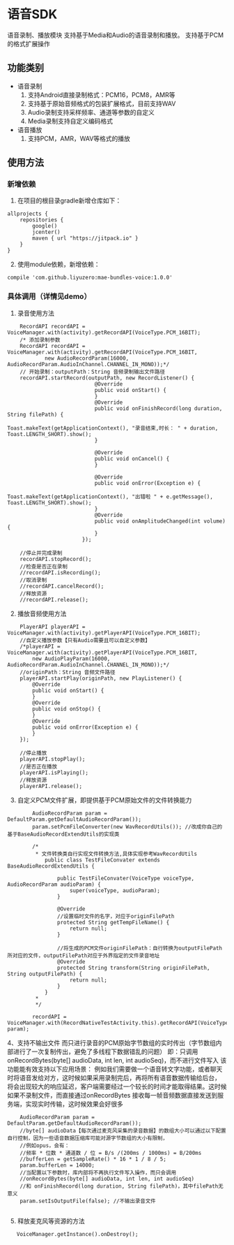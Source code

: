 语音SDK
====
语音录制、播放模块
支持基于Media和Audio的语音录制和播放。
支持基于PCM的格式扩展操作

## 功能类别
- 语音录制
    1. 支持Android直接录制格式：PCM16，PCM8，AMR等
    2. 支持基于原始音频格式的包装扩展格式，目前支持WAV
    3. Audio录制支持采样频率、通道等参数的自定义
    4. Media录制支持自定义编码格式
- 语音播放
    1. 支持PCM，AMR，WAV等格式的播放

## 使用方法
### 新增依赖
1. 在项目的根目录gradle新增仓库如下：

```
allprojects {
    repositories {
        google()
        jcenter()
        maven { url "https://jitpack.io" }
    }
}
```

2. 使用module依赖，新增依赖：

```
compile 'com.github.liyuzero:mae-bundles-voice:1.0.0'
```

### 具体调用（详情见demo）
1. 录音使用方法

```
    RecordAPI recordAPI = VoiceManager.with(activity).getRecordAPI(VoiceType.PCM_16BIT);
    /* 添加录制参数
    RecordAPI recordAPI = VoiceManager.with(activity).getRecordAPI(VoiceType.PCM_16BIT,
            new AudioRecordParam(16000, AudioRecordParam.AudioInChannel.CHANNEL_IN_MONO));*/
    // 开始录制：outputPath：String 音频录制输出文件路径
    recordAPI.startRecord(outputPath, new RecordListener() {
    						@Override
    						public void onStart() {
    						}
    						@Override
    						public void onFinishRecord(long duration, String filePath) {
    							Toast.makeText(getApplicationContext(), "录音结束,时长： " + duration, Toast.LENGTH_SHORT).show();
    						}

    						@Override
    						public void onCancel() {
    						}

    						@Override
    						public void onError(Exception e) {
    							Toast.makeText(getApplicationContext(), "出错啦 " + e.getMessage(), Toast.LENGTH_SHORT).show();
    						}
    						@Override
    						public void onAmplitudeChanged(int volume) {
    						}
    					});

    //停止并完成录制
    recordAPI.stopRecord();
    //检查是否正在录制
    //recordAPI.isRecording();
    //取消录制
    //recordAPI.cancelRecord();
    //释放资源
    //recordAPI.release();

```

2. 播放音频使用方法

```
	PlayerAPI playerAPI = VoiceManager.with(activity).getPlayerAPI(VoiceType.PCM_16BIT);
	//自定义播放参数【只有Audio需要且可以自定义参数】
	/*playerAPI = VoiceManager.with(activity).getPlayerAPI(VoiceType.PCM_16BIT,
	    new AudioPlayParam(16000, AudioRecordParam.AudioInChannel.CHANNEL_IN_MONO));*/
	//originPath：String 音频文件路径
	playerAPI.startPlay(originPath, new PlayListener() {
		@Override
		public void onStart() {
		}
		@Override
		public void onStop() {
		}
		@Override
		public void onError(Exception e) {
		}
	});

	//停止播放
	playerAPI.stopPlay();
	//是否正在播放
    playerAPI.isPlaying();
    //释放资源
    playerAPI.release();
```

3. 自定义PCM文件扩展，即提供基于PCM原始文件的文件转换能力
```
        AudioRecordParam param = DefaultParam.getDefaultAudioRecordParam());
        param.setPcmFileConverter(new WavRecordUtils()); //改成你自己的基于BaseAudioRecordExtendUtils的实现类
        
        /*
         * 文件转换类自行实现文件转换方法,具体实现参考WavRecordUtils
            public class TestFileConvater extends BaseAudioRecordExtendUtils {
                
                public TestFileConvater(VoiceType voiceType, AudioRecordParam audioParam) {
                    super(voiceType, audioParam);
                }
            
                @Override
                //设置临时文件的名字，对应于originFilePath
                protected String getTempFileName() {
                    return null;
                }
            
                //将生成的PCM文件originFilePath：自行转换为outputFilePath所对应的文件，outputFilePath对应于外界指定的文件录音地址
                @Override
                protected String transform(String originFilePath, String outputFilePath) {
                    return null;
                }
            }
         *
         */
        
        recordAPI = VoiceManager.with(RecordNativeTestActivity.this).getRecordAPI(VoiceType.WAV, param);

```

4、支持不输出文件
    而只进行录音的PCM原始字节数组的实时传出（字节数组内部进行了一次复制传出，避免了多线程下数据错乱的问题）
    即：只调用 onRecordBytes(byte[] audioData, int len, int audioSeq)，而不进行文件写入
    该功能能有效支持以下应用场景：
    例如我们需要做一个语音转文字功能，或者聊天时将语音发给对方，这时候如果采用录制完后，再将所有语音数据传输给后台，
    将会出现较大的响应延迟，客户端需要经过一个较长的时间才能取得结果。这时候如果不录制文件，而直接通过onRecordBytes
    接收每一帧音频数据直接发送到服务端，实现实时传输，这时候效果会好很多
```
    AudioRecordParam param = DefaultParam.getDefaultAudioRecordParam());
    //byte[] audioData【每次通过麦克风采集的录音数据】的数组大小可以通过以下配置自行控制，因为一些语音数据压缩库可能对源字节数组的大小有限制，
    //例如opus，会有：
    //频率 * 位数 * 通道数 / 位 = B/s /(200ms / 1000ms) = B/200ms
    //bufferLen = getSampleRate() * 16 * 1 / 8 / 5;
    param.bufferLen = 14000;
    //当配置以下参数时，库内部将不再执行文件写入操作，而只会调用
    //onRecordBytes(byte[] audioData, int len, int audioSeq) 
    //和 onFinishRecord(long duration, String filePath)，其中filePath无意义
    param.setIsOutputFile(false); //不输出录音文件
    
```

5. 释放麦克风等资源的方法

```
   VoiceManager.getInstance().onDestroy();
```
